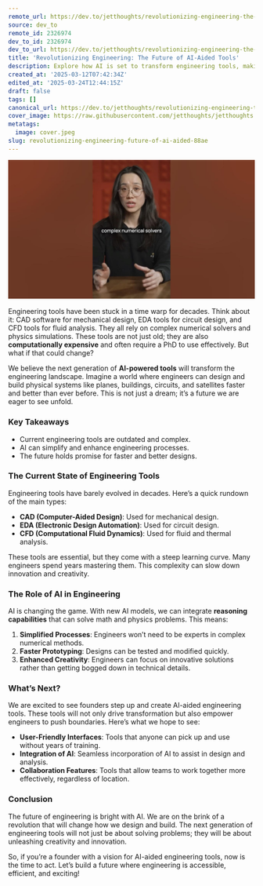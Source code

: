 ```yaml
---
remote_url: https://dev.to/jetthoughts/revolutionizing-engineering-the-future-of-ai-aided-tools-26gc
source: dev_to
remote_id: 2326974
dev_to_id: 2326974
dev_to_url: https://dev.to/jetthoughts/revolutionizing-engineering-the-future-of-ai-aided-tools-26gc
title: 'Revolutionizing Engineering: The Future of AI-Aided Tools'
description: Explore how AI is set to transform engineering tools, making them more accessible and efficient. Discover the potential of AI-aided engineering tools for the future.
created_at: '2025-03-12T07:42:34Z'
edited_at: '2025-03-24T12:44:15Z'
draft: false
tags: []
canonical_url: https://dev.to/jetthoughts/revolutionizing-engineering-the-future-of-ai-aided-tools-26gc
cover_image: https://raw.githubusercontent.com/jetthoughts/jetthoughts.github.io/master/content/blog/revolutionizing-engineering-future-of-ai-aided-88ae/cover.jpeg
metatags:
  image: cover.jpeg
slug: revolutionizing-engineering-future-of-ai-aided-88ae
---
```

[![Revolutionizing Engineering: The Future of AI-Aided Tools](file_0.jpg)](https://www.youtube.com/watch?v=1asr6PkU8HQ)

Engineering tools have been stuck in a time warp for decades. Think about it: CAD software for mechanical design, EDA tools for circuit design, and CFD tools for fluid analysis. They all rely on complex numerical solvers and physics simulations. These tools are not just old; they are also **computationally expensive** and often require a PhD to use effectively. But what if that could change?

We believe the next generation of **AI-powered tools** will transform the engineering landscape. Imagine a world where engineers can design and build physical systems like planes, buildings, circuits, and satellites faster and better than ever before. This is not just a dream; it’s a future we are eager to see unfold.

### Key Takeaways

*   Current engineering tools are outdated and complex.
*   AI can simplify and enhance engineering processes.
*   The future holds promise for faster and better designs.

### The Current State of Engineering Tools

Engineering tools have barely evolved in decades. Here’s a quick rundown of the main types:

*   **CAD (Computer-Aided Design)**: Used for mechanical design.
*   **EDA (Electronic Design Automation)**: Used for circuit design.
*   **CFD (Computational Fluid Dynamics)**: Used for fluid and thermal analysis.

These tools are essential, but they come with a steep learning curve. Many engineers spend years mastering them. This complexity can slow down innovation and creativity.

### The Role of AI in Engineering

AI is changing the game. With new AI models, we can integrate **reasoning capabilities** that can solve math and physics problems. This means:

1.  **Simplified Processes**: Engineers won’t need to be experts in complex numerical methods.
2.  **Faster Prototyping**: Designs can be tested and modified quickly.
3.  **Enhanced Creativity**: Engineers can focus on innovative solutions rather than getting bogged down in technical details.

### What’s Next?

We are excited to see founders step up and create AI-aided engineering tools. These tools will not only drive transformation but also empower engineers to push boundaries. Here’s what we hope to see:

*   **User-Friendly Interfaces**: Tools that anyone can pick up and use without years of training.
*   **Integration of AI**: Seamless incorporation of AI to assist in design and analysis.
*   **Collaboration Features**: Tools that allow teams to work together more effectively, regardless of location.

### Conclusion

The future of engineering is bright with AI. We are on the brink of a revolution that will change how we design and build. The next generation of engineering tools will not just be about solving problems; they will be about unleashing creativity and innovation.

So, if you’re a founder with a vision for AI-aided engineering tools, now is the time to act. Let’s build a future where engineering is accessible, efficient, and exciting!